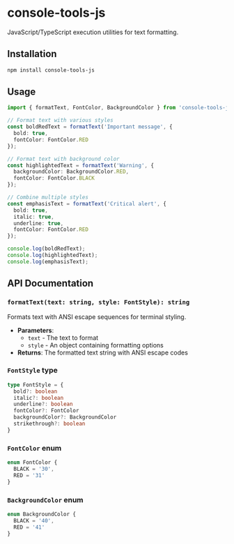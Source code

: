 # console-tools-js

JavaScript/TypeScript execution utilities for text formatting.

## Installation

```bash
npm install console-tools-js
```

## Usage

```typescript
import { formatText, FontColor, BackgroundColor } from 'console-tools-js';

// Format text with various styles
const boldRedText = formatText('Important message', { 
  bold: true, 
  fontColor: FontColor.RED 
});

// Format text with background color
const highlightedText = formatText('Warning', {
  backgroundColor: BackgroundColor.RED,
  fontColor: FontColor.BLACK
});

// Combine multiple styles
const emphasisText = formatText('Critical alert', {
  bold: true,
  italic: true,
  underline: true,
  fontColor: FontColor.RED
});

console.log(boldRedText);
console.log(highlightedText);
console.log(emphasisText);
```

## API Documentation

### `formatText(text: string, style: FontStyle): string`

Formats text with ANSI escape sequences for terminal styling.

- **Parameters**:
  - `text` - The text to format
  - `style` - An object containing formatting options
- **Returns**: The formatted text string with ANSI escape codes

### `FontStyle` type

```typescript
type FontStyle = {
  bold?: boolean
  italic?: boolean
  underline?: boolean
  fontColor?: FontColor
  backgroundColor?: BackgroundColor
  strikethrough?: boolean
}
```

### `FontColor` enum

```typescript
enum FontColor {
  BLACK = '30',
  RED = '31'
}
```

### `BackgroundColor` enum

```typescript
enum BackgroundColor {
  BLACK = '40',
  RED = '41'
}
```
